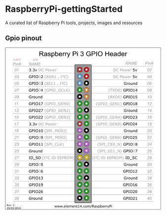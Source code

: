 # RaspberryPi-gettingStarted
A curated list of Raspberry Pi tools, projects, images and resources

## Gpio pinout
![alt text](https://github.com/TommyR22/RaspberryPi-gettingStarted/blob/master/images/pi3_gpio.png)

